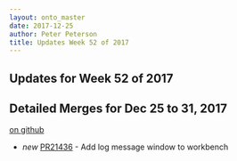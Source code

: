 ```yaml
---
layout: onto_master
date: 2017-12-25
author: Peter Peterson
title: Updates Week 52 of 2017
---
```

Updates for Week 52 of 2017
---------------------------

Detailed Merges for Dec 25 to 31, 2017
--------------------------------------
[on github](https://github.com/mantidproject/mantid/pulls?q=is%3Apr+merged%3A2017-12-26..2017-12-31)

* *new* [PR21436](https://github.com/mantidproject/mantid/pull/21436) - Add log message window to workbench
